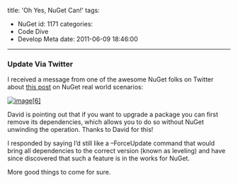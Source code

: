 title: 'Oh Yes, NuGet Can!'
tags:
  - NuGet
id: 1171
categories:
  - Code Dive
  - Develop Meta
date: 2011-06-09 18:46:00
---

### Update Via Twitter

I received a message from one of the awesome NuGet folks on Twitter about [this post](http://oldblog.jameschambers.com/blog/real-world-scenarios-working-with-nuget) on NuGet real world scenarios:

[![image[6]](http://oldblog.jameschambers.com/Media/Default/Windows-Live-Writer/Oh-Yes-NuGet-Can_9855/image%5B6%5D_thumb.png "image[6]")](http://oldblog.jameschambers.com/Media/Default/Windows-Live-Writer/Oh-Yes-NuGet-Can_9855/image%5B6%5D_2.png)

David is pointing out that if you want to upgrade a package you can first remove its dependencies, which allows you to do so without NuGet unwinding the operation. Thanks to David for this! 

I responded by saying I’d still like a –ForceUpdate command that would bring all dependencies to the correct version (known as leveling) and have since discovered that such a feature is in the works for NuGet.&nbsp; 

More good things to come for sure.